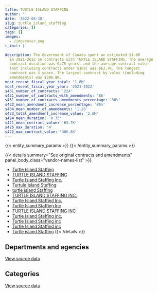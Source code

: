 ```yaml
---
title: TURTLE ISLAND STAFFING
author: ''
date: '2022-08-30'
slug: turtle_island_staffing
categories: []
tags: []
images:
  - /img/cover.png
r_init: |-
  
description: The Government of Canada spent an estimated $1.6M
  in 2021-2022 on contracts with TURTLE ISLAND STAFFING. The average
  contract duration was 0.75 years, and the average contract value
  (not including contracts under $10k) was $63.7K. The longest
  contract was 4 years. The largest contract by value (including
  amendments) was $386.8K.
most_recent_fiscal_year_total: '1.6M'
most_recent_fiscal_year_year: '2021-2022'
s431_number_of_contracts: '224'
s431_number_of_contracts_with_amendments: '86'
s431_number_of_contracts_amendments_percentage: '38%'
s432_mean_amendment_increase_percentage: '86%'
s434_mean_number_of_amendments: '1.26'
s433_total_amendment_increase_value: '2.6M'
s424_mean_duration: '0.75'
s421_mean_contract_value: '63.7K'
s425_max_duration: '4'
s422_max_contract_value: '386.8K'
---
```


<script src="/rmarkdown-libs/htmlwidgets/htmlwidgets.js"></script>
<link href="/rmarkdown-libs/datatables-css/datatables-crosstalk.css" rel="stylesheet" />
<script src="/rmarkdown-libs/datatables-binding/datatables.js"></script>
<script src="/rmarkdown-libs/jquery/jquery-3.6.0.min.js"></script>
<link href="/rmarkdown-libs/dt-core-bootstrap/css/dataTables.bootstrap.min.css" rel="stylesheet" />
<link href="/rmarkdown-libs/dt-core-bootstrap/css/dataTables.bootstrap.extra.css" rel="stylesheet" />
<script src="/rmarkdown-libs/dt-core-bootstrap/js/jquery.dataTables.min.js"></script>
<script src="/rmarkdown-libs/dt-core-bootstrap/js/dataTables.bootstrap.min.js"></script>
<link href="/rmarkdown-libs/crosstalk/css/crosstalk.min.css" rel="stylesheet" />
<script src="/rmarkdown-libs/crosstalk/js/crosstalk.min.js"></script>
<script src="/rmarkdown-libs/htmlwidgets/htmlwidgets.js"></script>
<link href="/rmarkdown-libs/datatables-css/datatables-crosstalk.css" rel="stylesheet" />
<script src="/rmarkdown-libs/datatables-binding/datatables.js"></script>
<script src="/rmarkdown-libs/jquery/jquery-3.6.0.min.js"></script>
<link href="/rmarkdown-libs/dt-core-bootstrap/css/dataTables.bootstrap.min.css" rel="stylesheet" />
<link href="/rmarkdown-libs/dt-core-bootstrap/css/dataTables.bootstrap.extra.css" rel="stylesheet" />
<script src="/rmarkdown-libs/dt-core-bootstrap/js/jquery.dataTables.min.js"></script>
<script src="/rmarkdown-libs/dt-core-bootstrap/js/dataTables.bootstrap.min.js"></script>
<link href="/rmarkdown-libs/crosstalk/css/crosstalk.min.css" rel="stylesheet" />
<script src="/rmarkdown-libs/crosstalk/js/crosstalk.min.js"></script>

{{< entity_summary_params >}}
{{< /entity_summary_params >}}

{{< details summary="See original contracts and amendments" panel_body_class="vendor-names-list" >}}
- [Turtle Island Staffing](https://search.open.canada.ca/en/ct/?sort=contract_value_f%20desc&page=1&search_text=%22Turtle%20Island%20Staffing%22)
- [TURTLE ISLAND STAFFING](https://search.open.canada.ca/en/ct/?sort=contract_value_f%20desc&page=1&search_text=%22TURTLE%20ISLAND%20STAFFING%22)
- [Turtle Island Staffing Inc.](https://search.open.canada.ca/en/ct/?sort=contract_value_f%20desc&page=1&search_text=%22Turtle%20Island%20Staffing%20Inc.%22)
- [Turtule Island Staffing](https://search.open.canada.ca/en/ct/?sort=contract_value_f%20desc&page=1&search_text=%22Turtule%20Island%20Staffing%22)
- [turtle island Staffing](https://search.open.canada.ca/en/ct/?sort=contract_value_f%20desc&page=1&search_text=%22turtle%20island%20Staffing%22)
- [TURTLE ISLAND STAFFING INC.](https://search.open.canada.ca/en/ct/?sort=contract_value_f%20desc&page=1&search_text=%22TURTLE%20ISLAND%20STAFFING%20INC.%22)
- [Turtle Island Staffind Inc.](https://search.open.canada.ca/en/ct/?sort=contract_value_f%20desc&page=1&search_text=%22Turtle%20Island%20Staffind%20Inc.%22)
- [Turtle Island Staffing Inc](https://search.open.canada.ca/en/ct/?sort=contract_value_f%20desc&page=1&search_text=%22Turtle%20Island%20Staffing%20Inc%22)
- [TURTLE ISLAND STAFFING INC](https://search.open.canada.ca/en/ct/?sort=contract_value_f%20desc&page=1&search_text=%22TURTLE%20ISLAND%20STAFFING%20INC%22)
- [Turtle Island Staffing inc.](https://search.open.canada.ca/en/ct/?sort=contract_value_f%20desc&page=1&search_text=%22Turtle%20Island%20Staffing%20inc.%22)
- [Turtle Island Staffing inc](https://search.open.canada.ca/en/ct/?sort=contract_value_f%20desc&page=1&search_text=%22Turtle%20Island%20Staffing%20inc%22)
- [Turtle Island Staffind inc](https://search.open.canada.ca/en/ct/?sort=contract_value_f%20desc&page=1&search_text=%22Turtle%20Island%20Staffind%20inc%22)
- [Turtle island Staffing](https://search.open.canada.ca/en/ct/?sort=contract_value_f%20desc&page=1&search_text=%22Turtle%20island%20Staffing%22)
{{< /details >}}

## Departments and agencies

<div id="htmlwidget-1" style="width:100%;height:auto;" class="datatables html-widget"></div>
<script type="application/json" data-for="htmlwidget-1">{"x":{"style":"bootstrap","filter":"none","vertical":false,"data":[["<a href=\"/departments/aafc-aac/\">Agriculture and Agri-Food Canada<\/a>","<a href=\"/departments/aandc-aadnc/\">Crown-Indigenous Relations and Northern Affairs Canada<\/a>","<a href=\"/departments/cas-satj/\">Courts Administration Service<\/a>","<a href=\"/departments/cbsa-asfc/\">Canada Border Services Agency<\/a>","<a href=\"/departments/cer-rec/\">Canada Energy Regulator<\/a>","<a href=\"/departments/cfia-acia/\">Canadian Food Inspection Agency<\/a>","<a href=\"/departments/chrc-ccdp/\">Canadian Human Rights Commission<\/a>","<a href=\"/departments/cnsc-ccsn/\">Canadian Nuclear Safety Commission<\/a>","<a href=\"/departments/crtc/\">Canadian Radio-television and Telecommunications Commission<\/a>","<a href=\"/departments/csa-asc/\">Canadian Space Agency<\/a>","<a href=\"/departments/csc-scc/\">Correctional Service of Canada<\/a>","<a href=\"/departments/csps-efpc/\">Canada School of Public Service<\/a>","<a href=\"/departments/dfatd-maecd/\">Global Affairs Canada<\/a>","<a href=\"/departments/dfo-mpo/\">Fisheries and Oceans Canada<\/a>","<a href=\"/departments/dnd-mdn/\">National Defence<\/a>","<a href=\"/departments/ec/\">Environment and Climate Change Canada<\/a>","<a href=\"/departments/elections/\">Elections Canada<\/a>","<a href=\"/departments/esdc-edsc/\">Employment and Social Development Canada<\/a>","<a href=\"/departments/hc-sc/\">Health Canada<\/a>","<a href=\"/departments/iaac-aeic/\">Impact Assessment Agency of Canada<\/a>","<a href=\"/departments/ic/\">Innovation, Science and Economic Development Canada<\/a>","<a href=\"/departments/infc/\">Infrastructure Canada<\/a>","<a href=\"/departments/irb-cisr/\">Immigration and Refugee Board of Canada<\/a>","<a href=\"/departments/isc-sac/\">Indigenous Services Canada<\/a>","<a href=\"/departments/jus/\">Department of Justice Canada<\/a>","<a href=\"/departments/mpcc-cppm/\">Military Police Complaints Commission of Canada<\/a>","<a href=\"/departments/nrc-cnrc/\">National Research Council Canada<\/a>","<a href=\"/departments/nrcan-rncan/\">Natural Resources Canada<\/a>","<a href=\"/departments/nserc-crsng/\">Natural Sciences and Engineering Research Council of Canada<\/a>","<a href=\"/departments/ocol-clo/\">Office of the Commissioner of Official Languages<\/a>","<a href=\"/departments/oic-ci/\">Office of the Information Commissioner of Canada<\/a>","<a href=\"/departments/opc-cpvp/\">Office of the Privacy Commissioner of Canada<\/a>","<a href=\"/departments/osfi-bsif/\">Office of the Superintendent of Financial Institutions Canada<\/a>","<a href=\"/departments/pc/\">Parks Canada<\/a>","<a href=\"/departments/pch/\">Canadian Heritage<\/a>","<a href=\"/departments/pco-bcp/\">Privy Council Office<\/a>","<a href=\"/departments/phac-aspc/\">Public Health Agency of Canada<\/a>","<a href=\"/departments/pwgsc-tpsgc/\">Public Services and Procurement Canada<\/a>","<a href=\"/departments/rcmp-grc/\">Royal Canadian Mounted Police<\/a>","<a href=\"/departments/ssc-spc/\">Shared Services Canada<\/a>","<a href=\"/departments/tbs-sct/\">Treasury Board of Canada Secretariat<\/a>","<a href=\"/departments/tc/\">Transport Canada<\/a>","<a href=\"/departments/vac-acc/\">Veterans Affairs Canada<\/a>","<a href=\"/departments/wage/\">Department for Women and Gender Equality<\/a>"],[73528.51,135660.21,81386.78,null,66069.06,118947.46,null,24252.14,6374.56,null,null,31776.65,176572.62,33544.05,638978.39,130548.24,45792.93,40158.67,603242.16,null,93276.97,9750.7,null,80800.65,8589.94,null,19337.89,null,10842.58,68077.39,10243.75,null,59449.77,76499.64,null,null,34814.88,165989.53,null,null,83051.52,50625.99,null,null],[34290.23,161900.2,null,null,76887.39,61379.3,null,26618.2,37076.54,70789.89,12962.93,71859.11,76166.66,null,823364.08,88211.85,null,36108.92,430210.04,68490.12,102265.92,null,12645.58,null,119391.47,null,45264.36,24163.41,18593.3,null,31505.97,null,2347.76,89459.96,null,null,21919.32,137450.11,null,null,18790.44,204359.8,null,null],[9237.37,10616.41,null,null,99994.13,56783.19,10285.46,null,null,131828.11,175818.4,null,null,67136.02,780066.19,41763.84,null,null,178892.22,null,21194.98,null,null,null,null,3592.92,11290.29,null,2876.87,null,null,null,null,76982.99,null,null,60366.47,9278.16,null,62868,33857.96,null,null,null],[null,null,null,36606.42,null,88782.97,45394.91,33748.02,null,131828.11,30653.17,null,104491.15,null,266486.53,185528.24,null,21045.58,197387.17,null,9435.8,11842.91,null,52510.59,51400.16,4893.35,null,39945.5,44735.25,null,null,17860.5,null,39473.45,4517.37,17926.47,65883.49,10807.78,83925.14,null,5293.36,10689.66,14662.5,9922.5]],"container":"<table class=\"table table-striped table-hover row-border order-column display\">\n  <thead>\n    <tr>\n      <th>Department<\/th>\n      <th>2018-2019<\/th>\n      <th>2019-2020<\/th>\n      <th>2020-2021<\/th>\n      <th>2021-2022<\/th>\n    <\/tr>\n  <\/thead>\n<\/table>","options":{"order":[[4,"desc"]],"pageLength":10,"autoWidth":true,"columnDefs":[{"targets":1,"render":"function(data, type, row, meta) {\n    return type !== 'display' ? data : DTWidget.formatCurrency(data, \"$\", 2, 3, \",\", \".\", true, null);\n  }"},{"targets":2,"render":"function(data, type, row, meta) {\n    return type !== 'display' ? data : DTWidget.formatCurrency(data, \"$\", 2, 3, \",\", \".\", true, null);\n  }"},{"targets":3,"render":"function(data, type, row, meta) {\n    return type !== 'display' ? data : DTWidget.formatCurrency(data, \"$\", 2, 3, \",\", \".\", true, null);\n  }"},{"targets":4,"render":"function(data, type, row, meta) {\n    return type !== 'display' ? data : DTWidget.formatCurrency(data, \"$\", 2, 3, \",\", \".\", true, null);\n  }"},{"width":"16%","targets":[1,2,3,4]},{"className":"dt-right","targets":[1,2,3,4]}],"orderClasses":false}},"evals":["options.columnDefs.0.render","options.columnDefs.1.render","options.columnDefs.2.render","options.columnDefs.3.render"],"jsHooks":[]}</script>
<p class="text-right">
<a href="https://github.com/GoC-Spending/contracts-data/tree/main/data/out/vendors/turtle_island_staffing/summary_by_fiscal_year_by_department.csv" class="source-data-link btn btn-link">View source data</a>
</p>

## Categories

<div id="htmlwidget-2" style="width:100%;height:auto;" class="datatables html-widget"></div>
<script type="application/json" data-for="htmlwidget-2">{"x":{"style":"bootstrap","filter":"none","vertical":false,"data":[["<a href=\"/categories/facilities_and_construction/\">Facilities and construction<\/a>","<a href=\"/categories/defence/\">Defence<\/a>","<a href=\"/categories/professional_services/\">Professional services<\/a>","<a href=\"/categories/information_technology/\">Information technology<\/a>"],[24635.48,29620.13,2735492.76,188435.25],[34885.29,null,2802072.4,67515.16],[null,null,1611138.9,233591.07],[null,null,1612414.85,25263.19]],"container":"<table class=\"table table-striped table-hover row-border order-column display\">\n  <thead>\n    <tr>\n      <th>Category<\/th>\n      <th>2018-2019<\/th>\n      <th>2019-2020<\/th>\n      <th>2020-2021<\/th>\n      <th>2021-2022<\/th>\n    <\/tr>\n  <\/thead>\n<\/table>","options":{"order":[[4,"desc"]],"dom":"t","pageLength":30,"autoWidth":true,"columnDefs":[{"targets":1,"render":"function(data, type, row, meta) {\n    return type !== 'display' ? data : DTWidget.formatCurrency(data, \"$\", 2, 3, \",\", \".\", true, null);\n  }"},{"targets":2,"render":"function(data, type, row, meta) {\n    return type !== 'display' ? data : DTWidget.formatCurrency(data, \"$\", 2, 3, \",\", \".\", true, null);\n  }"},{"targets":3,"render":"function(data, type, row, meta) {\n    return type !== 'display' ? data : DTWidget.formatCurrency(data, \"$\", 2, 3, \",\", \".\", true, null);\n  }"},{"targets":4,"render":"function(data, type, row, meta) {\n    return type !== 'display' ? data : DTWidget.formatCurrency(data, \"$\", 2, 3, \",\", \".\", true, null);\n  }"},{"width":"16%","targets":[1,2,3,4]},{"className":"dt-right","targets":[1,2,3,4]}],"orderClasses":false,"lengthMenu":[10,25,30,50,100]}},"evals":["options.columnDefs.0.render","options.columnDefs.1.render","options.columnDefs.2.render","options.columnDefs.3.render"],"jsHooks":[]}</script>
<p class="text-right">
<a href="https://github.com/GoC-Spending/contracts-data/tree/main/data/out/vendors/turtle_island_staffing/summary_by_fiscal_year_by_category.csv" class="source-data-link btn btn-link">View source data</a>
</p>
